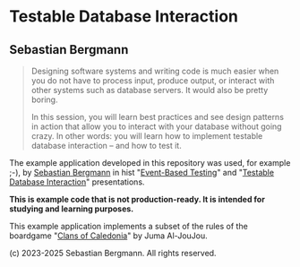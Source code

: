 # Testable Database Interaction
## Sebastian Bergmann

> Designing software systems and writing code is much easier when you do not have to process input, produce output, or interact with other systems such as database servers. It would also be pretty boring.
> 
> In this session, you will learn best practices and see design patterns in action that allow you to interact with your database without going crazy. In other words: you will learn how to implement testable database interaction – and how to test it.

The example application developed in this repository was used, for example ;-), by [Sebastian Bergmann](https://thephp.cc/company/consultants/sebastian-bergmann) in hist "[Event-Based Testing](https://thephp.cc/presentations/event-based-testing?ref=github)" and "[Testable Database Interaction](https://thephp.cc/presentations/testable-database-interaction?ref=github)" presentations.

**This is example code that is not production-ready. It is intended for studying and learning purposes.**

This example application implements a subset of the rules of the boardgame "[Clans of Caledonia](https://karma-games.com/clans-of-caledonia/)" by Juma Al-JouJou.

(c) 2023-2025 Sebastian Bergmann. All rights reserved.
